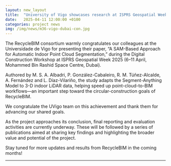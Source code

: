 ```yaml
---
layout: new_layout
title:  "University of Vigo showcases research at ISPRS Geospatial Week 2025"
date:   2025-04-11 12:00:00 +0100 
categories: project news
img: /img/news/m36-vigo-dubai-con.jpg
---
```

The RecycleBIM consortium warmly congratulates our colleagues at the Universidade de Vigo for presenting their paper, “A SAM-Based Approach for Automatic Indoor Point Cloud Segmentation,” during the Digital Construction Workshop at ISPRS Geospatial Week 2025 (6–11 April, Mohammed Bin Rashid Space Centre, Dubai).

Authored by M. S. A. Albadri, P. González-Cabaleiro, R. M. Túñez-Alcalde, A. Fernández and L. Díaz-Vilariño, the study adapts the Segment-Anything Model to 3-D indoor LiDAR data, helping speed up point-cloud-to-BIM workflows—an important step toward the circular-construction goals of RecycleBIM.

We congratulate the UVigo team on this achievement and thank them for advancing our shared goals.

As the project approaches its conclusion, final reporting and evaluation activities are currently underway. These will be followed by a series of publications aimed at sharing key findings and highlighting the broader value and potential of the project.

Stay tuned for more updates and results from RecycleBIM in the coming months!






---


